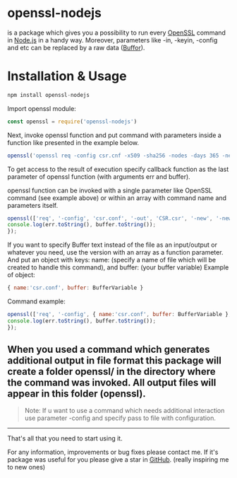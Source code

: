 # openssl-nodejs

is a package which gives you a possibility to run every [OpenSSL](https://www.openssl.org/) command in [Node.js](https://nodejs.org/en/) in a handy way. Moreover, parameters like -in, -keyin, -config and etc can be replaced by a raw data ([Buffor](https://nodejs.org/dist/latest-v10.x/docs/api/buffer.html)).

# Installation &amp; Usage

```javascript
npm install openssl-nodejs
```

Import openssl module:
```javascript
const openssl = require('openssl-nodejs')
```

Next, invoke openssl function and put command with parameters inside a function like presented in the example below.
```javascript
openssl('openssl req -config csr.cnf -x509 -sha256 -nodes -days 365 -newkey rsa:2048 -keyout key.key -out certificate.crt')
```
To get access to the result of execution specify callback function as the last parameter of openssl function (with arguments err and buffer).

openssl function can be invoked with a single parameter like OpenSSL command (see example above) or within an array with command name and parameters itself.
```javascript
openssl(['req', '-config', 'csr.conf', '-out', 'CSR.csr', '-new', '-newkey', 'rsa:2048', '-nodes', '-keyout', 'privateKey.key', function (err, buffer) {
console.log(err.toString(), buffer.toString());
});
```

If you want to specify Buffer text instead of the file as an input/output or whatever you need, use the version with an array as a function parameter.
And put an object with keys: name: (specify a name of file which will be created to handle this command), and buffer: (your buffer variable)
Example of object:

```javascript
{ name:'csr.conf', buffer: BufferVariable }
```
Command example:
```javascript
openssl(['req', '-config', { name:'csr.conf', buffer: BufferVariable }, '-out', 'CSR.csr', '-new', '-newkey', 'rsa:2048', '-nodes', '-keyout', 'privateKey.key'], function (err, buffer) {
console.log(err.toString(), buffer.toString());
});
```

When you used a command which generates additional output in file format this package will create a folder openssl/ in the directory where the command was invoked. All output files will appear in this folder (openssl).
---

> Note: If u want to use a command which needs additional interaction use parameter -config and specify pass to file with configuration.
---
That's all that you need to start using it.

For any information, improvements or bug fixes please contact me.
If it's package was useful for you please give a star in [GitHub](https://github.com/codevibess). (really inspiring me to new ones)